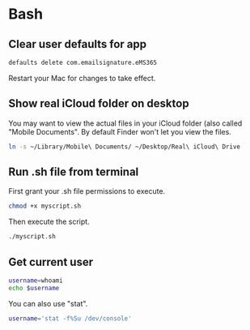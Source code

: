 # Bash

## Clear user defaults for app

```bash
defaults delete com.emailsignature.eMS365
```

Restart your Mac for changes to take effect.

## Show real iCloud folder on desktop

You may want to view the actual files in your iCloud folder \(also called "Mobile Documents". By default Finder won't let you view the files.

```bash
ln -s ~/Library/Mobile\ Documents/ ~/Desktop/Real\ iCloud\ Drive
```

## Run .sh file from terminal

First grant your .sh file permissions to execute.

```bash
chmod +x myscript.sh
```

Then execute the script.

```bash
./myscript.sh
```

## Get current user

```bash
username=whoami
echo $username
```

You can also use "stat".

```bash
username='stat -f%Su /dev/console'
```



